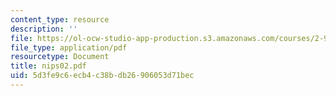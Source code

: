 ```yaml
---
content_type: resource
description: ''
file: https://ol-ocw-studio-app-production.s3.amazonaws.com/courses/2-997-decision-making-in-large-scale-systems-spring-2004/5d3fe9c6ecb4c38bdb26906053d71bec_nips02.pdf
file_type: application/pdf
resourcetype: Document
title: nips02.pdf
uid: 5d3fe9c6-ecb4-c38b-db26-906053d71bec
---
```

